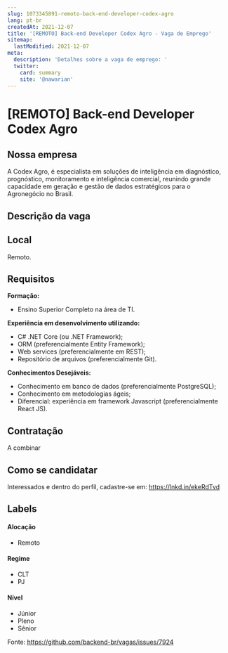 ```yaml
---
slug: 1073345891-remoto-back-end-developer-codex-agro
lang: pt-br
createdAt: 2021-12-07
title: '[REMOTO] Back-end Developer Codex Agro - Vaga de Emprego'
sitemap:
  lastModified: 2021-12-07
meta:
  description: 'Detalhes sobre a vaga de emprego: '
  twitter:
    card: summary
    site: '@nawarian'
---
```


# [REMOTO] Back-end Developer Codex Agro

<!--
==================================================
Caso a vaga for remoto durante a pandemia informar no texto "Remoto durante o covid"
==================================================
-->
<!-- 
==================================================
POR FAVOR, SÓ POSTE SE A VAGA FOR PARA BACK-END!

Não faça distinção de gênero no título da vaga.

Use: "Back-End Developer" ao invés de 
"Desenvolvedor Back-End" \o/

Exemplo: `[São Paulo] Back-End Developer @ NOME DA EMPRESA`
==================================================
-->
<!--
==================================================
Caso a vaga for remoto durante a pandemia deixar a linha abaixo
==================================================
-->


## Nossa empresa

A Codex Agro, é especialista em soluções de inteligência em diagnóstico, prognóstico, monitoramento e inteligência comercial, reunindo grande capacidade em geração e gestão de dados estratégicos para o Agronegócio no Brasil.


## Descrição da vaga


## Local

Remoto.

## Requisitos

**Formação:**
- Ensino Superior Completo na área de TI.

**Experiência em desenvolvimento utilizando:**
- C# .NET Core (ou .NET Framework);
- ORM (preferencialmente Entity Framework);
- Web services (preferencialmente em REST);
- Repositório de arquivos (preferencialmente Git).

**Conhecimentos Desejáveis:**
- Conhecimento em banco de dados (preferencialmente PostgreSQL);
- Conhecimento em metodologias ágeis;
- Diferencial: experiência em framework Javascript (preferencialmente React JS).


## Contratação

A combinar

## Como se candidatar

Interessados e dentro do perfil, cadastre-se em: https://lnkd.in/ekeRdTvd 



## Labels
<!-- retire os labels que não fazem sentido à vaga -->

#### Alocação
- Remoto

#### Regime
- CLT
- PJ

#### Nível
- Júnior
- Pleno
- Sênior




Fonte: https://github.com/backend-br/vagas/issues/7924